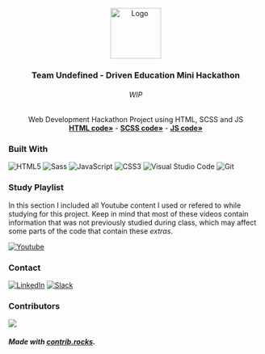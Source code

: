 <div id="top"></div>
<!-- PROJECT LOGO -->
<br />
<div align="center">
  <a href="https://github.com/NivaldoFarias/minihackathon-undefined">
    <img src="https://www.driven.com.br/wp-content/uploads/2021/11/logo-footer.svg" alt="Logo" width="100">
  </a>

<h3 align="center">Team Undefined - Driven Education Mini Hackathon</h3>
  <h6 align="center">WIP</h6>
  <p align="center">
    Web Development Hackathon Project using HTML, SCSS and JS
    <br />
    <a href="https://github.com/NivaldoFarias/minihackathon-undefined/blob/main/index.html"><strong>HTML code»</strong></a>
    -
    <a href="https://github.com/NivaldoFarias/minihackathon-undefined/blob/main/scss/main.scss"><strong>SCSS code»</strong></a>
    -
    <a href="https://github.com/NivaldoFarias/minihackathon-undefined/blob/main/js/script.js"><strong>JS code»</strong></a>
</div>

<!-- ABOUT THE PROJECT -->

### Built With

![HTML5](https://img.shields.io/badge/html5-%23E34F26.svg?style=for-the-badge&logo=html5&logoColor=white)
![Sass](https://img.shields.io/badge/Sass-CC6699?style=for-the-badge&logo=sass&logoColor=white)
![JavaScript](https://img.shields.io/badge/JavaScript-F7DF1E?style=for-the-badge&logo=javascript&logoColor=black)
![CSS3](https://img.shields.io/badge/css3-%231572B6.svg?style=for-the-badge&logo=css3&logoColor=white)
![Visual Studio Code](https://img.shields.io/badge/Visual%20Studio%20Code-0078d7.svg?style=for-the-badge&logo=visual-studio-code&logoColor=white)
![Git](https://img.shields.io/badge/git-%23F05033.svg?style=for-the-badge&logo=git&logoColor=white)

<!-- Study Playlist -->

### Study Playlist

In this section I included all Youtube content I used or refered to while studying for this project. Keep in mind that most of these videos contain information that was not previously studied during class, which may affect some parts of the code that contain these _extras_.

<a href="https://youtube.com/playlist?list=PLoZj33I2-ANTWqU331l3ZGlZV8I7rr5ZN">![Youtube](https://img.shields.io/badge/YouTube-FF0000?style=for-the-badge&logo=youtube&logoColor=white)</a>

<!-- CONTACT -->

### Contact

[![LinkedIn][linkedin-shield]][linkedin-url]
[![Slack][slack-shield]][slack-url]

<!-- MARKDOWN LINKS & IMAGES -->
<!-- https://www.markdownguide.org/basic-syntax/#reference-style-links -->

[linkedin-shield]: https://img.shields.io/badge/-LinkedIn-black.svg?style=for-the-badge&logo=linkedin&colorB=blue
[linkedin-url]: https://www.linkedin.com/in/nivaldofarias/
[slack-shield]: https://img.shields.io/badge/Slack-4A154B?style=for-the-badge&logo=slack&logoColor=white
[slack-url]: https://driventurmas.slack.com/team/U02T6V2D8D8/

### Contributors

<a href="https://github.com/NivaldoFarias/minihackathon-project/graphs/contributors">
  <img src="https://contrib.rocks/image?repo=NivaldoFarias/minihackathon-project" />
</a>

##### Made with [contrib.rocks](https://contrib.rocks).
